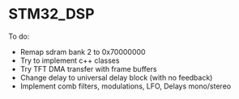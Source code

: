 # STM32_DSP

To do:
- Remap sdram bank 2 to 0x70000000
- Try to implement c++ classes
- Try TFT DMA transfer with frame buffers
- Change delay to universal delay block (with no feedback)
- Implement comb filters, modulations, LFO, Delays mono/stereo
